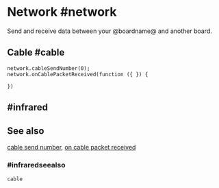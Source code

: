# Network #network

Send and receive data between your @boardname@ and another board.

## Cable #cable

```cards
network.cableSendNumber(0);
network.onCablePacketReceived(function ({ }) {
	
})
```

## #infrared

## See also

[cable send number](/reference/network/cable-send-number),
[on cable packet received](/reference/network/on-cable-packet-received)

### #infraredseealso

```package
cable
```
